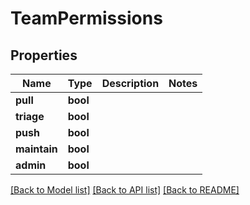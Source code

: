 # TeamPermissions

## Properties

Name | Type | Description | Notes
------------ | ------------- | ------------- | -------------
**pull** | **bool** |  | 
**triage** | **bool** |  | 
**push** | **bool** |  | 
**maintain** | **bool** |  | 
**admin** | **bool** |  | 

[[Back to Model list]](../README.md#documentation-for-models) [[Back to API list]](../README.md#documentation-for-api-endpoints) [[Back to README]](../README.md)


